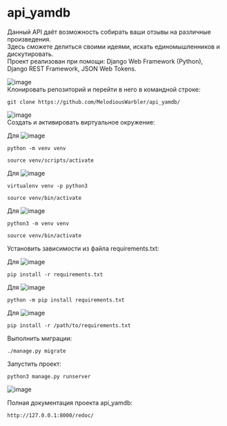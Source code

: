 # api_yamdb
Данный API даёт возможность собирать ваши отзывы на различные произведения. <br/>
Здесь сможете делиться своими идеями, искать единомышленников и дискутировать. <br/>
Проект реализован при помощи: Django Web Framework (Python), Django REST Framework, JSON Web Tokens. <br/>

![image](https://img.shields.io/badge/GitHub-100000?style=for-the-badge&logo=github&logoColor=white) <br/>
Клонировать репозиторий и перейти в него в командной строке:

```
git clone https://github.com/MelodiousWarbler/api_yamdb/
```
![image](https://img.shields.io/badge/Django-092E20?style=for-the-badge&logo=django&logoColor=green) <br/>
Cоздать и активировать виртуальное окружение:

Для ![image](https://img.shields.io/badge/Windows-0078D6?style=for-the-badge&logo=windows&logoColor=white) <br/>
```
python -m venv venv
```

```
source venv/scripts/activate
```

Для ![image](https://img.shields.io/badge/mac%20os-000000?style=for-the-badge&logo=apple&logoColor=white) <br/>
```
virtualenv venv -p python3
```

```
source venv/bin/activate
```

Для  ![image](https://img.shields.io/badge/Linux-FCC624?style=for-the-badge&logo=linux&logoColor=black) <br/>
```
python3 -m venv venv
```

```
source venv/bin/activate
```

Установить зависимости из файла requirements.txt:

Для ![image](https://img.shields.io/badge/Windows-0078D6?style=for-the-badge&logo=windows&logoColor=white) <br/>
```
pip install -r requirements.txt
```

Для ![image](https://img.shields.io/badge/mac%20os-000000?style=for-the-badge&logo=apple&logoColor=white) <br/>
```
python -m pip install requirements.txt
```

Для  ![image](https://img.shields.io/badge/Linux-FCC624?style=for-the-badge&logo=linux&logoColor=black) <br/>
```
pip install -r /path/to/requirements.txt
```

Выполнить миграции:

```
./manage.py migrate
```

Запустить проект:

```
python3 manage.py runserver
```

![image](https://img.shields.io/badge/django%20rest-ff1709?style=for-the-badge&logo=django&logoColor=white) <br/>


Полная документация проекта api_yamdb:

```
http://127.0.0.1:8000/redoc/
```
